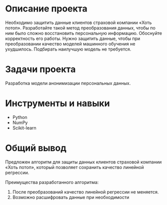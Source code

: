 # Описание проекта
Необходимо защитить данные клиентов страховой компании «Хоть потоп». Разработайте такой метод преобразования данных, чтобы по ним было сложно восстановить персональную информацию. Обоснуйте корректность его работы. Нужно защитить данные, чтобы при преобразовании качество моделей машинного обучения не ухудшилось. Подбирать наилучшую модель не требуется.

# Задачи проекта
Разработка модели анонимизации персональных данных.

# Инструменты и навыки
- Python
- NumPy
- Scikit-learn

# Общий вывод
Предложен алгоритм для защиты данных клиентов страховой компании «Хоть потоп», который позволяет сохранить качество линейной регрессии.

Преимущества разработанного алгоритма:

1. После преобразований качество линейной регрессии не меняется.
2. Возможно расшифровать данные при необходимости

